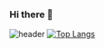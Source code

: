 ### Hi there 👋
![header](https://capsule-render.vercel.app/api?type=wave&color=auto&height=300&section=header&text=ahkjeflhkeuvha)
[![Top Langs](https://github-readme-stats.vercel.app/api/top-langs/?username=ahkjeflhkeuvha&layout=compact?hide=html)](https://github.com/anuraghazra/github-readme-stats)
<!--
**ahkjeflhkeuvha/ahkjeflhkeuvha** is a ✨ _special_ ✨ repository because its `README.md` (this file) appears on your GitHub profile.

Here are some ideas to get you started:

- 🔭 I’m currently working on ...
- 🌱 I’m currently learning ...
- 👯 I’m looking to collaborate on ...
- 🤔 I’m looking for help with ...
- 💬 Ask me about ...
- 📫 How to reach me: ...
- 😄 Pronouns: ...
- ⚡ Fun fact: ...
-->
